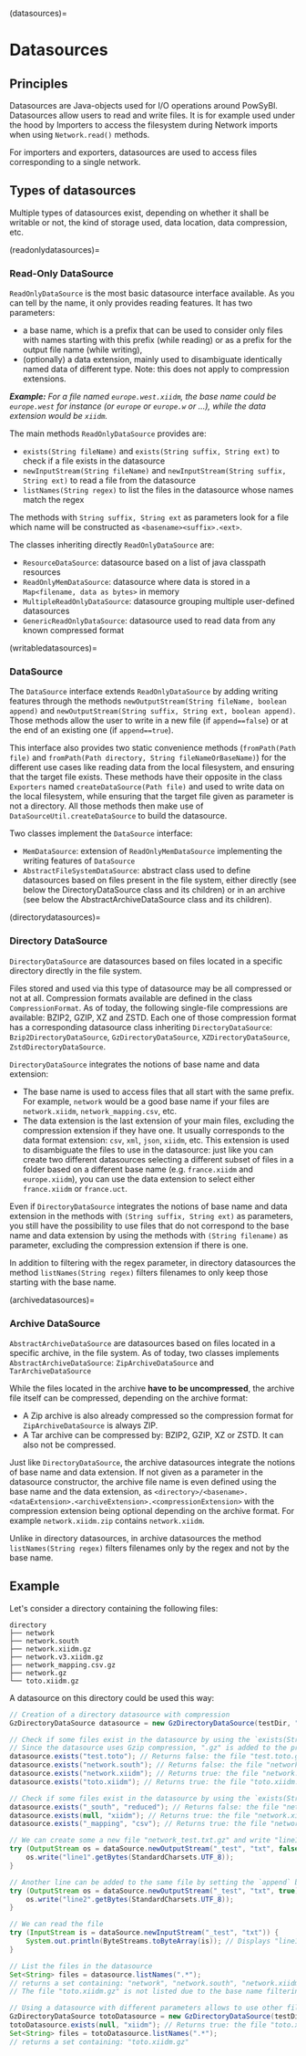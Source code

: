 (datasources)=
# Datasources

## Principles

Datasources are Java-objects used for I/O operations around PowSyBl.
Datasources allow users to read and write files. It is for example used under the hood by Importers to access the filesystem
during Network imports when using `Network.read()` methods.

For importers and exporters, datasources are used to access files corresponding to a single network.

## Types of datasources

Multiple types of datasources exist, depending on whether it shall be writable or not, the kind of storage used, 
data location, data compression, etc.


(readonlydatasources)=
### Read-Only DataSource

`ReadOnlyDataSource` is the most basic datasource interface available. As you can tell by the name, it only provides 
reading features.
It has two parameters:
- a base name, which is a prefix that can be used to consider only files with names starting with this prefix (while 
reading) or as a prefix for the output file name (while writing),
- (optionally) a data extension, mainly used to disambiguate identically named data of different type. 
Note: this does not apply to compression extensions.

_**Example:**
For a file named `europe.west.xiidm`, the base name could be `europe.west` for instance (or `europe` or `europe.w` 
or ...), while the data extension would be `xiidm`._

The main methods `ReadOnlyDataSource` provides are:

- `exists(String fileName)` and `exists(String suffix, String ext)` to check if a file exists in the datasource
- `newInputStream(String fileName)` and `newInputStream(String suffix, String ext)` to read a file from the datasource
- `listNames(String regex)` to list the files in the datasource whose names match the regex

The methods with `String suffix, String ext` as parameters look for a file which name will be constructed as
`<basename><suffix>.<ext>`.

The classes inheriting directly `ReadOnlyDataSource` are:
- `ResourceDataSource`: datasource based on a list of java classpath resources
- `ReadOnlyMemDataSource`: datasource where data is stored in a `Map<filename, data as bytes>` in memory
- `MultipleReadOnlyDataSource`: datasource grouping multiple user-defined datasources
- `GenericReadOnlyDataSource`: datasource used to read data from any known compressed format

(writabledatasources)=
### DataSource

The `DataSource` interface extends `ReadOnlyDataSource` by adding writing features through the methods 
`newOutputStream(String fileName, boolean append)` and `newOutputStream(String suffix, String ext, boolean append)`.
Those methods allow the user to write in a new file (if `append==false`) or at the end of an existing one (if 
`append==true`).

This interface also provides two static convenience methods (`fromPath(Path file)` and
`fromPath(Path directory, String fileNameOrBaseName)`) for the different use cases like reading data from the local
filesystem, and ensuring that the target file exists. These methods have their opposite in the class `Exporters`
named `createDataSource(Path file)` and used to write data on the local filesystem, while ensuring that the target file
given as parameter is not a directory. All those methods then make use of `DataSourceUtil.createDataSource` to build
the datasource.

Two classes implement the `DataSource` interface:
- `MemDataSource`: extension of `ReadOnlyMemDataSource` implementing the writing features of `DataSource`
- `AbstractFileSystemDataSource`: abstract class used to define datasources based on files present in the file system,
either directly (see below the DirectoryDataSource class and its children) or in an archive (see below the 
AbstractArchiveDataSource class and its children).

(directorydatasources)=
### Directory DataSource

`DirectoryDataSource` are datasources based on files located in a specific directory directly in the file system. 

Files stored and used via this type of datasource may be all compressed or not at all. Compression formats available are
defined in the class `CompressionFormat`. As of today, the following single-file compressions are available:
BZIP2, GZIP, XZ and ZSTD. Each one of those compression format has a corresponding datasource class inheriting
`DirectoryDataSource`: `Bzip2DirectoryDataSource`, `GzDirectoryDataSource`, `XZDirectoryDataSource`,
`ZstdDirectoryDataSource`.

`DirectoryDataSource` integrates the notions of base name and data extension:
- The base name is used to access files that all start with the same prefix. For example, `network` would
be a good base name if your files are `network.xiidm`, `network_mapping.csv`, etc.
- The data extension is the last extension of your main files, excluding the compression extension if they have one.
It usually corresponds to the data format extension: `csv`, `xml`, `json`, `xiidm`, etc. This extension is used
to disambiguate the files to use in the datasource: just like you can create two different datasources selecting a 
different subset of files in a folder based on a different base name (e.g. `france.xiidm` and `europe.xiidm`), you can 
use the data extension to select either `france.xiidm` or `france.uct`. 

Even if `DirectoryDataSource` integrates the notions of base name and data extension in the methods with
`(String suffix, String ext)` as parameters, you still have the possibility to use files that do not correspond to the 
base name and data extension by using the methods with `(String filename)` as parameter, excluding the compression 
extension if there is one.

In addition to filtering with the regex parameter, in directory datasources the method `listNames(String regex)` filters
filenames to only keep those starting with the base name.

(archivedatasources)=
### Archive DataSource

`AbstractArchiveDataSource` are datasources based on files located in a specific archive, in the file system. As of today,
two classes implements `AbstractArchiveDataSource`: `ZipArchiveDataSource` and `TarArchiveDataSource`

While the files located in the archive **have to be uncompressed**, the archive file itself can be compressed, depending
on the archive format:
- A Zip archive is also already compressed so the compression format for `ZipArchiveDataSource` is always ZIP.
- A Tar archive can be compressed by: BZIP2, GZIP, XZ or ZSTD. It can also not be compressed.

Just like `DirectoryDataSource`, the archive datasources integrate the notions of base name and data extension. If not
given as a parameter in the datasource constructor, the archive file name is even defined using the base name and the
data extension, as `<directory>/<basename>.<dataExtension>.<archiveExtension>.<compressionExtension>` with the 
compression extension being optional depending on the archive format. For example `network.xiidm.zip` contains
`network.xiidm`.

Unlike in directory datasources, in archive datasources the method `listNames(String regex)` filters
filenames only by the regex and not by the base name.

## Example

Let's consider a directory containing the following files:

```
directory              
├── network              
├── network.south              
├── network.xiidm.gz    
├── network.v3.xiidm.gz
├── network_mapping.csv.gz
├── network.gz         
└── toto.xiidm.gz  
```

A datasource on this directory could be used this way:

```java
// Creation of a directory datasource with compression
GzDirectoryDataSource datasource = new GzDirectoryDataSource(testDir, "network", "xiidm", observer);

// Check if some files exist in the datasource by using the `exists(String fileName)` method
// Since the datasource uses Gzip compression, ".gz" is added to the provided fileName parameter
datasource.exists("test.toto"); // Returns false: the file "test.toto.gz" does not exist in the directory
datasource.exists("network.south"); // Returns false: the file "network.south.gz" does not exist
datasource.exists("network.xiidm"); // Returns true: the file "network.xiidm.gz" exists
datasource.exists("toto.xiidm"); // Returns true: the file "toto.xiidm.gz" exists

// Check if some files exist in the datasource by using the `exists(String suffix, String ext)` method
datasource.exists("_south", "reduced"); // Returns false: the file "network_south.reduced.gz" does not exist in the directory
datasource.exists(null, "xiidm"); // Returns true: the file "network.xiidm.gz" exists in the directory
datasource.exists("_mapping", "csv"); // Returns true: the file "network_mapping.csv.gz" exists in the directory

// We can create some a new file "network_test.txt.gz" and write "line1" inside
try (OutputStream os = dataSource.newOutputStream("_test", "txt", false)) {
    os.write("line1".getBytes(StandardCharsets.UTF_8));
}

// Another line can be added to the same file by setting the `append` boolean parameter to true
try (OutputStream os = dataSource.newOutputStream("_test", "txt", true)) {
    os.write("line2".getBytes(StandardCharsets.UTF_8));
}

// We can read the file
try (InputStream is = dataSource.newInputStream("_test", "txt")) {
    System.out.println(ByteStreams.toByteArray(is)); // Displays "line1" then "line2"
}

// List the files in the datasource
Set<String> files = datasource.listNames(".*");
// returns a set containing: "network", "network.south", "network.xiidm", "network.v3.xiidm", "network_test.txt", "network_mapping.csv.gz"
// The file "toto.xiidm.gz" is not listed due to the base name filtering

// Using a datasource with different parameters allows to use other files, even on the same directory
GzDirectoryDataSource totoDatasource = new GzDirectoryDataSource(testDir, "toto", "xiidm", observer);
totoDatasource.exists(null, "xiidm"); // Returns true: the file "toto.xiidm.gz" exists in the directory
Set<String> files = totoDatasource.listNames(".*");
// returns a set containing: "toto.xiidm.gz"
```